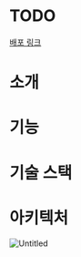 # **TODO**

[배포 링크](https://plant-ing.vercel.app/)

# 소개

# 기능

# 기술 스택

# 아키텍처
![Untitled](https://prod-files-secure.s3.us-west-2.amazonaws.com/decd2863-b1e7-40c9-a99e-818f1fdaf9e3/e1eff468-7ed3-4888-b981-cde478fc90f9/Untitled.png)
